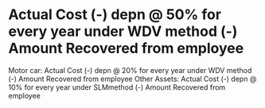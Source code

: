 # Actual Cost                                        (-) depn @ 50% for every year under WDV method                                    (-) Amount Recovered from employee

Motor car: Actual Cost                                                           (-) depn @ 20% for every year under WDV method                                                           (-) Amount Recovered from employee
Other Assets: Actual Cost                                        (-) depn @ 10% for every year under SLMmethod                                    (-) Amount Recovered from employee